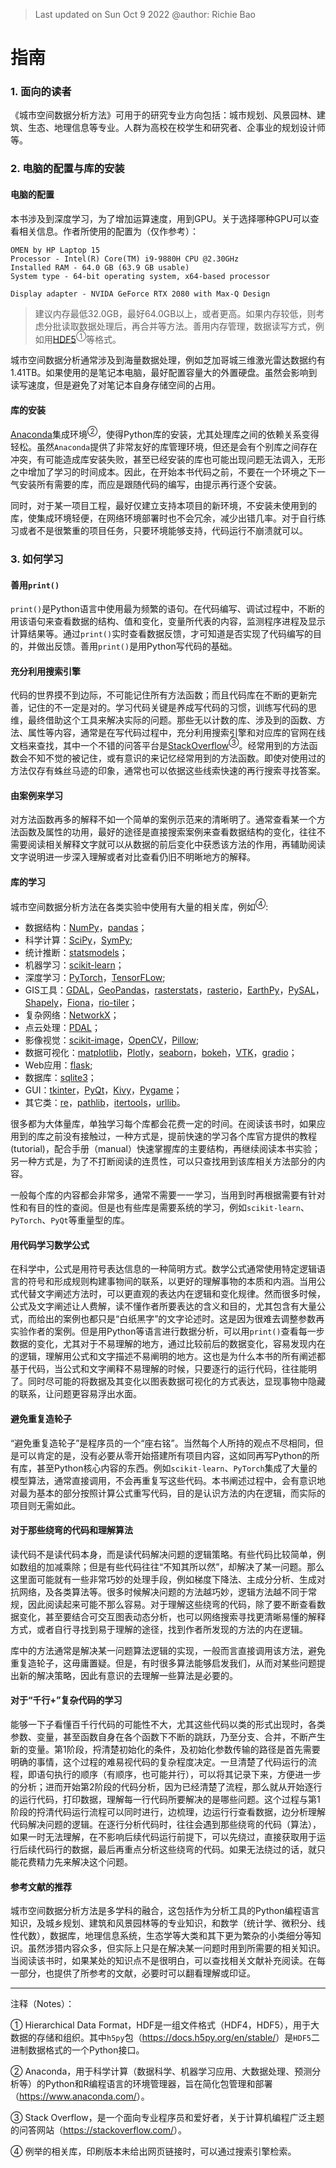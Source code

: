 > Last updated on Sun Oct 9 2022 @author: Richie Bao

# 指南

### 1. 面向的读者
《城市空间数据分析方法》可用于的研究专业方向包括：城市规划、风景园林、建筑、生态、地理信息等专业。人群为高校在校学生和研究者、企事业的规划设计师等。

### 2. 电脑的配置与库的安装

#### 电脑的配置
本书涉及到深度学习，为了增加运算速度，用到GPU。关于选择哪种GPU可以查看相关信息。作者所使用的配置为（仅作参考）：
```
OMEN by HP Laptop 15
Processor - Intel(R) Core(TM) i9-9880H CPU @2.30GHz 
Installed RAM - 64.0 GB (63.9 GB usable)
System type - 64-bit operating system, x64-based processor

Display adapter - NVIDA GeForce RTX 2080 with Max-Q Design
```

> 建议内存最低32.0GB，最好64.0GB以上，或者更高。如果内存较低，则考虑分批读取数据处理后，再合并等方法。善用内存管理，数据读写方式，例如用[HDF5](https://docs.h5py.org/en/stable/)<sup>①</sup>等格式。

城市空间数据分析通常涉及到海量数据处理，例如芝加哥城三维激光雷达数据约有1.41TB。如果使用的是笔记本电脑，最好配置容量大的外置硬盘。虽然会影响到读写速度，但是避免了对笔记本自身存储空间的占用。

#### 库的安装
[Anaconda](https://www.anaconda.com/)集成环境<sup>②</sup>，使得Python库的安装，尤其处理库之间的依赖关系变得轻松。虽然`Anaconda`提供了非常友好的库管理环境，但还是会有个别库之间存在冲突，有可能造成库安装失败，甚至已经安装的库也可能出现问题无法调入，无形之中增加了学习的时间成本。因此，在开始本书代码之前，不要在一个环境之下一气安装所有需要的库，而应是跟随代码的编写，由提示再行逐个安装。

同时，对于某一项目工程，最好仅建立支持本项目的新环境，不安装未使用到的库，使集成环境轻便，在网络环境部署时也不会冗余，减少出错几率。对于自行练习或者不是很繁重的项目任务，只要环境能够支持，代码运行不崩溃就可以。


### 3. 如何学习

#### 善用`print()`
`print()`是Python语言中使用最为频繁的语句。在代码编写、调试过程中，不断的用该语句来查看数据的结构、值和变化，变量所代表的内容，监测程序进程及显示计算结果等。通过`print()`实时查看数据反馈，才可知道是否实现了代码编写的目的，并做出反馈。善用`print()`是用Python写代码的基础。

#### 充分利用搜索引擎
代码的世界摸不到边际，不可能记住所有方法函数；而且代码库在不断的更新完善，记住的不一定是对的。学习代码关键是养成写代码的习惯，训练写代码的思维，最终借助这个工具来解决实际的问题。那些无以计数的库、涉及到的函数、方法、属性等内容，通常是在写代码过程中，充分利用搜索引擎和对应库的官网在线文档来查找，其中一个不错的问答平台是[StackOverflow](https://stackoverflow.com/)<sup>③</sup>。经常用到的方法函数会不知不觉的被记住，或有意识的来记忆经常用到的方法函数。即使对使用过的方法仅存有蛛丝马迹的印象，通常也可以依据这些线索快速的再行搜索寻找答案。

#### 由案例来学习
对方法函数再多的解释不如一个简单的案例示范来的清晰明了。通常查看某一个方法函数及属性的功用，最好的途径是直接搜索案例来查看数据结构的变化，往往不需要阅读相关解释文字就可以从数据的前后变化中获悉该方法的作用，再辅助阅读文字说明进一步深入理解或者对比查看仍旧不明晰地方的解释。

#### 库的学习
城市空间数据分析方法在各类实验中使用有大量的相关库，例如<sup>④</sup>:

* 数据结构：[NumPy](https://numpy.org/)，[pandas](https://pandas.pydata.org/)；
* 科学计算：[SciPy](https://www.scipy.org/)，[SymPy](https://www.sympy.org/en/index.html);
* 统计推断：[statsmodels](https://www.statsmodels.org/stable/index.html)；
* 机器学习：[scikit-learn](https://scikit-learn.org/stable/)；
* 深度学习：[PyTorch](https://pytorch.org/)，[TensorFLow](https://www.tensorflow.org/?gclid=EAIaIQobChMI8_XU1qrS-gIVz6iWCh1pxAGSEAAYASAAEgIKYfD_BwE);
* GIS工具：[GDAL](https://gdal.org/)，[GeoPandas](https://geopandas.org/)，[rasterstats](https://pythonhosted.org/rasterstats/)，[rasterio](https://rasterio.readthedocs.io/en/latest/)，[EarthPy](https://earthpy.readthedocs.io/en/latest/)，[PySAL](https://pysal.org/)，[Shapely](https://shapely.readthedocs.io/en/latest/manual.html)，[Fiona](https://github.com/Toblerity/Fiona)，[rio-tiler](https://cogeotiff.github.io/rio-tiler/)；
* 复杂网络：[NetworkX](https://networkx.github.io/)；
* 点云处理：[PDAL](https://pdal.io/)； 
* 影像视觉：[scikit-image](https://scikit-image.org/)，[OpenCV](https://opencv.org/)，[Pillow](https://python-pillow.org/);
* 数据可视化：[matplotlib](https://matplotlib.org/)，[Plotly](https://plotly.com/)，[seaborn](https://seaborn.pydata.org/)，[bokeh](https://docs.bokeh.org/en/latest/index.html)，[VTK](https://vtk.org/)，[gradio](https://gradio.app/)；
* Web应用：[flask](https://flask.palletsprojects.com/en/1.1.x/);
* 数据库：[sqlite3](https://docs.python.org/3/library/sqlite3.html)；
* GUI：[tkinter](https://docs.python.org/3/library/tkinter.html)，[PyQt](https://riverbankcomputing.com/software/pyqt/)，[Kivy](https://kivy.org/)，[Pygame](https://www.pygame.org/news)；
* 其它类：[re](https://docs.python.org/3/library/re.html)，[pathlib](https://docs.python.org/3/library/pathlib.html)，[itertools](https://docs.python.org/3/library/itertools.html)，[urllib](https://docs.python.org/3/library/urllib.html)。

很多都为大体量库，单独学习每个库都会花费一定的时间。在阅读该书时，如果应用到的库之前没有接触过，一种方式是，提前快速的学习各个库官方提供的教程(tutorial)，配合手册（manual）快速掌握库的主要结构，再继续阅读本书实验；另一种方式是，为了不打断阅读的连贯性，可以只查找用到该库相关方法部分的内容。

一般每个库的内容都会非常多，通常不需要一一学习，当用到时再根据需要有针对性和有目的性的查阅。但是也有些库是需要系统的学习，例如`scikit-learn`、`PyTorch`、`PyQt`等重量型的库。

#### 用代码学习数学公式
在科学中，公式是用符号表达信息的一种简明方式。数学公式通常使用特定逻辑语言的符号和形成规则构建事物间的联系，以更好的理解事物的本质和内涵。当用公式代替文字阐述方法时，可以更直观的表达内在逻辑和变化规律。然而很多时候，公式及文字阐述让人费解，读不懂作者所要表达的含义和目的，尤其包含有大量公式，而给出的案例也都只是“白纸黑字”的文字论述时。这是因为很难去调整参数再实验作者的案例。但是用Python等语言进行数据分析，可以用`print()`查看每一步数据的变化，尤其对于不易理解的地方，通过比较前后的数据变化，容易发现内在的逻辑，理解用公式和文字描述不易阐明的地方。这也是为什么本书的所有阐述都基于代码，当公式和文字阐释不易理解的时候，只要逐行的运行代码，往往能明了。同时尽可能的将数据及其变化以图表数据可视化的方式表达，显现事物中隐藏的联系，让问题更容易浮出水面。


#### 避免重复造轮子
“避免重复造轮子”是程序员的一个“座右铭”。当然每个人所持的观点不尽相同，但是可以肯定的是，没有必要从零开始搭建所有项目内容，这如同再写Python的所有库，甚至Python核心内容的东西。例如`scikit-learn`、`PyTorch`集成了大量的模型算法，通常直接调用，不会再重复写这些代码。本书阐述过程中，会有意识地对最为基本的部分按照计算公式重写代码，目的是认识方法的内在逻辑，而实际的项目则无需如此。

#### 对于那些绕弯的代码和理解算法
读代码不是读代码本身，而是读代码解决问题的逻辑策略。有些代码比较简单，例如数组的加减乘除；但是有些代码往往“不知其所以然”，却解决了某一问题。那么这里面可能就有一些非常巧妙的处理手段，例如梯度下降法、主成分分析、生成对抗网络，及各类算法等。很多时候解决问题的方法越巧妙，逻辑方法越不同于常规，因此阅读起来可能不那么容易。对于理解这些绕弯的代码，除了要不断查看数据变化，甚至要结合可交互图表动态分析，也可以网络搜索寻找更清晰易懂的解释方式，或者自行寻找到易于理解的途径，找到作者所发现的方法的内在逻辑。

库中的方法通常是解决某一问题算法逻辑的实现，一般而言直接调用该方法，避免重复造轮子，这毋庸置疑。但是，有时很多算法能够启发我们，从而对某些问题提出新的解决策略，因此有意识的去理解一些算法是必要的。

#### 对于“千行+”复杂代码的学习
能够一下子看懂百千行代码的可能性不大，尤其这些代码以类的形式出现时，各类参数、变量，甚至函数自身在各个函数下不断的跳跃，乃至分支、合并，不断产生新的变量。第1阶段，捋清楚初始化的条件，及初始化参数传输的路径是首先需要明确的事情，这个过程的难易视代码的复杂程度决定。一旦清楚了代码运行的流程，即语句执行的顺序（有顺序，也可能并行），可以将其记录下来，方便进一步的分析；进而开始第2阶段的代码分析，因为已经清楚了流程，那么就从开始逐行的运行代码，打印数据，理解每一行代码所要解决的是哪些问题。这个过程与第1阶段的捋清代码运行流程可以同时进行，边梳理，边运行行查看数据，边分析理解代码解决问题的逻辑。在逐行分析代码时，往往会遇到那些绕弯的代码（算法），如果一时无法理解，在不影响后续代码运行前提下，可以先绕过，直接获取用于运行后续代码行的数据，最后再重点分析这些绕弯的代码。如果无法绕过的话，就只能花费精力先来解决这个问题。

#### 参考文献的推荐
城市空间数据分析方法是多学科的融合，这包括作为分析工具的Python编程语言知识，及城乡规划、建筑和风景园林等的专业知识，和数学（统计学、微积分、线性代数），数据库，地理信息系统，生态学等大类和其下更为繁杂的小类细分等知识。虽然涉猎内容众多，但实际上只是在解决某一问题时用到所需要的相关知识。当阅读该书时，如果某处的知识点不是很明白，可以查找相关文献补充阅读。在每一部分，也提供了所参考的文献，必要时可以翻看理解或印证。

---

注释（Notes）：

① Hierarchical Data Format，HDF是一组文件格式（HDF4，HDF5），用于大数据的存储和组织。其中`h5py`包（<https://docs.h5py.org/en/stable/>）是`HDF5`二进制数据格式的一个Python接口。

② Anaconda，用于科学计算（数据科学、机器学习应用、大数据处理、预测分析等）的Python和R编程语言的环境管理器，旨在简化包管理和部署（<https://www.anaconda.com/>）。

③ Stack Overflow，是一个面向专业程序员和爱好者，关于计算机编程广泛主题的问答网站（<https://stackoverflow.com/>）。

④ 例举的相关库，印刷版本未给出网页链接时，可以通过搜索引擎检索。

